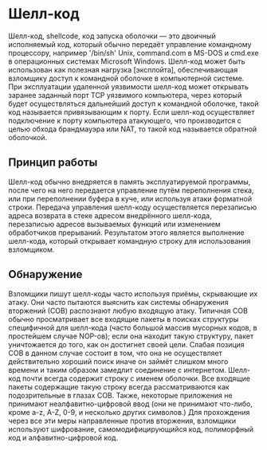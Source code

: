 # Шелл-код 
Шелл-код, shellcode, код запуска оболочки — это двоичный исполняемый код, который обычно передаёт управление командному процессору, например '/bin/sh' Unix, command.com в MS-DOS и cmd.exe в операционных системах Microsoft Windows. Шелл-код может быть использован как полезная нагрузка [эксплойта], обеспечивающая взломщику доступ к командной оболочке в компьютерной системе. 
При эксплуатации удаленной уязвимости шелл-код может открывать заранее заданный порт TCP уязвимого компьютера, через который будет осуществляться дальнейший доступ к командной оболочке, такой код называется привязывающим к порту. Если шелл-код осуществляет подключение к порту компьютера атакующего, что производится с целью обхода брандмауэра или NAT, то такой код называется обратной оболочкой. 

## Принцип работы 
Шелл-код обычно внедряется в память эксплуатируемой программы, после чего на него передается управление путём переполнения стека, или при переполнении буфера в куче, или используя атаки форматной строки. Передача управления шелл-коду осуществляется перезаписью адреса возврата в стеке адресом внедрённого шелл-кода, перезаписью адресов вызываемых функций или изменением обработчиков прерываний. Результатом этого является выполнение шелл-кода, который открывает командную строку для использования взломщиком. 

## Обнаружение 
Взломщики пишут шелл-коды часто используя приёмы, скрывающие их атаку. Они часто пытаются выяснить как системы обнаружения вторжений (СОВ) распознают любую входящую атаку. Типичная СОВ обычно просматривает все входящие пакеты в поисках структуры специфичной для шелл-кода (часто большой массив мусорных кодов, в простейшем случае NOP-ов); если она находит такую структуру, пакет уничтожается до того, как он достигнет своей цели. Слабая позиция СОВ в данном случае состоит в том, что она не осуществляет действительно хороший поиск иначе он займёт слишком много времени и таким образом замедлит соединение с интернетом. 
Шелл-код почти всегда содержит строку с именем оболочки. Все входящие пакеты содержащие такую строку всегда рассматриваются как подозрительные в глазах СОВ. Также, некоторые приложения не принимают неалфавитно-цифровой ввод (они не принимают что-либо, кроме a-z, A-Z, 0-9, и несколько других символов.) 
Для прохождения через все эти меры направленные против вторжения, взломщики используют шифрование, самомодифицирующийся код, полиморфный код и алфавитно-цифровой код.